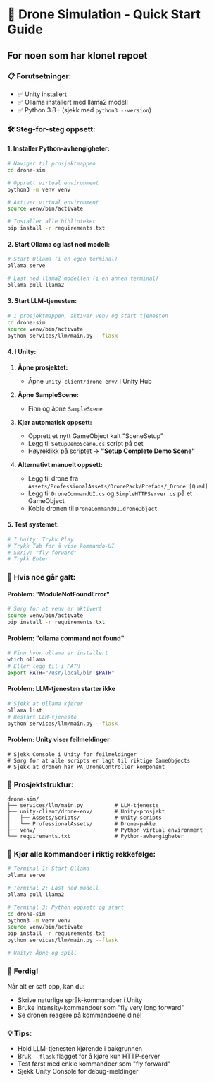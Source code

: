 # 🚁 Drone Simulation - Quick Start Guide

## For noen som har klonet repoet

### 📋 **Forutsetninger:**
- ✅ Unity installert
- ✅ Ollama installert med llama2 modell
- ✅ Python 3.8+ (sjekk med `python3 --version`)

### 🛠️ **Steg-for-steg oppsett:**

#### **1. Installer Python-avhengigheter:**

```bash
# Naviger til prosjektmappen
cd drone-sim

# Opprett virtual environment
python3 -m venv venv

# Aktiver virtual environment
source venv/bin/activate

# Installer alle biblioteker
pip install -r requirements.txt
```

#### **2. Start Ollama og last ned modell:**

```bash
# Start Ollama (i en egen terminal)
ollama serve

# Last ned llama2 modellen (i en annen terminal)
ollama pull llama2
```

#### **3. Start LLM-tjenesten:**

```bash
# I prosjektmappen, aktiver venv og start tjenesten
cd drone-sim
source venv/bin/activate
python services/llm/main.py --flask
```

#### **4. I Unity:**

1. **Åpne prosjektet:**
   - Åpne `unity-client/drone-env/` i Unity Hub

2. **Åpne SampleScene:**
   - Finn og åpne `SampleScene`

3. **Kjør automatisk oppsett:**
   - Opprett et nytt GameObject kalt "SceneSetup"
   - Legg til `SetupDemoScene.cs` script på det
   - Høyreklikk på scriptet → **"Setup Complete Demo Scene"**

4. **Alternativt manuelt oppsett:**
   - Legg til drone fra `Assets/ProfessionalAssets/DronePack/Prefabs/_Drone [Quad]`
   - Legg til `DroneCommandUI.cs` og `SimpleHTTPServer.cs` på et GameObject
   - Koble dronen til `DroneCommandUI.droneObject`

#### **5. Test systemet:**

```bash
# I Unity: Trykk Play
# Trykk Tab for å vise kommando-UI
# Skriv: "fly forward"
# Trykk Enter
```

### 🎯 **Hvis noe går galt:**

#### **Problem: "ModuleNotFoundError"**
```bash
# Sørg for at venv er aktivert
source venv/bin/activate
pip install -r requirements.txt
```

#### **Problem: "ollama command not found"**
```bash
# Finn hvor ollama er installert
which ollama
# Eller legg til i PATH
export PATH="/usr/local/bin:$PATH"
```

#### **Problem: LLM-tjenesten starter ikke**
```bash
# Sjekk at Ollama kjører
ollama list
# Restart LLM-tjeneste
python services/llm/main.py --flask
```

#### **Problem: Unity viser feilmeldinger**
```
# Sjekk Console i Unity for feilmeldinger
# Sørg for at alle scripts er lagt til riktige GameObjects
# Sjekk at dronen har PA_DroneController komponent
```

### 📁 **Prosjektstruktur:**

```
drone-sim/
├── services/llm/main.py          # LLM-tjeneste
├── unity-client/drone-env/       # Unity-prosjekt
│   ├── Assets/Scripts/           # Unity-scripts
│   └── ProfessionalAssets/       # Drone-pakke
├── venv/                         # Python virtual environment
└── requirements.txt              # Python-avhengigheter
```

### 🚀 **Kjør alle kommandoer i riktig rekkefølge:**

```bash
# Terminal 1: Start Ollama
ollama serve

# Terminal 2: Last ned modell
ollama pull llama2

# Terminal 3: Python oppsett og start
cd drone-sim
python3 -m venv venv
source venv/bin/activate
pip install -r requirements.txt
python services/llm/main.py --flask

# Unity: Åpne og spill
```

### 🎉 **Ferdig!**

Når alt er satt opp, kan du:
- Skrive naturlige språk-kommandoer i Unity
- Bruke intensity-kommandoer som "fly very long forward"
- Se dronen reagere på kommandoene dine!

### 💡 **Tips:**

- Hold LLM-tjenesten kjørende i bakgrunnen
- Bruk `--flask` flagget for å kjøre kun HTTP-server
- Test først med enkle kommandoer som "fly forward"
- Sjekk Unity Console for debug-meldinger
